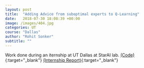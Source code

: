 ```yaml
---
layout: post
title:  "Adding Advice from suboptimal experts to Q-Learning"
date:   2018-07-30 18:08:39 +00:00
image: /images/404.jpg
categories: UT
course: "Dallas"
author: "Rohit Sonker"
subtitle: ""
---
```

Work done during an iternship at UT Dallas at StarAI lab. [(Code)](https://github.com/rohits5496/AdvicePacman){:target="_blank"} [(Internship Report)](/pdfs/UTD_Internship_report-2.pdf){:target="_blank"}

